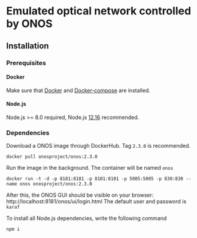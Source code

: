 #  Emulated optical network controlled by ONOS

## Installation

### Prerequisites
#### Docker
Make sure that [Docker](https://docs.docker.com/install/#supported-platforms) and [Docker-compose](https://docs.docker.com/compose/install/) are installed.

#### Node.js
Node.js >= 8.0 required, Node.js [12.16](https://nodejs.org/en/download/) recommended.

### Dependencies

Download a ONOS image through DockerHub. Tag `2.3.0` is recommended.
```
docker pull onosproject/onos:2.3.0
```
Run the image in the background. The container will be named `onos`
```
docker run -t -d -p 8181:8181 -p 8101:8101 -p 5005:5005 -p 830:830 --name onos onosproject/onos:2.3.0
```
After this, the ONOS GUI should be visible on your browser: http://localhost:8181/onos/ui/login.html
The default user and password is `karaf`

To install all Node.js dependencies, write the following command
```
npm i
```